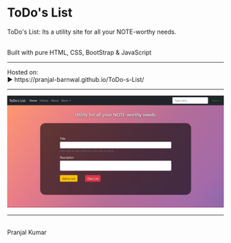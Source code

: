 # ToDo's List
ToDo's List:  Its a utility site for all your NOTE-worthy needs.

<br>
Built with pure HTML, CSS, BootStrap & JavaScript
<hr>
Hosted on:
<br>
▶️ https://pranjal-barnwal.github.io/ToDo-s-List/
<hr>
<img src="./res/todosList.jpg">
<hr>
<br>
Pranjal Kumar
